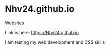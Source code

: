 # Nhv24.github.io
Websites

Link is here: https://Nhv24.github.io

I am testing my web development and CSS skills
